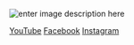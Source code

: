 ![enter image description here](https://cdn.discordapp.com/attachments/752089577434513449/763675763525812234/banner_croped.png)
<br />

[YouTube](https://www.youtube.com/channel/UCWMV8dD0N3tAM2W6GuNCUCg)
[Facebook](https://www.facebook.com/rother.brock.14/)
[Instagram](https://www.instagram.com/mr.txreq/)
